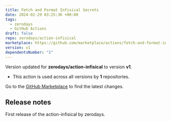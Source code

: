 ```yaml
---
title: Fetch and Format Infisical Secrets
date: 2024-02-29 03:25:36 +00:00
tags:
  - zerodays
  - GitHub Actions
draft: false
repo: zerodays/action-infisical
marketplace: https://github.com/marketplace/actions/fetch-and-format-infisical-secrets
version: v1
dependentsNumber: "1"
---
```



Version updated for **zerodays/action-infisical** to version **v1**.
- This action is used across all versions by **1** repositories.

Go to the [GitHub Marketplace](https://github.com/marketplace/actions/fetch-and-format-infisical-secrets) to find the latest changes.

## Release notes

First release of the action-infisical by zerodays.
